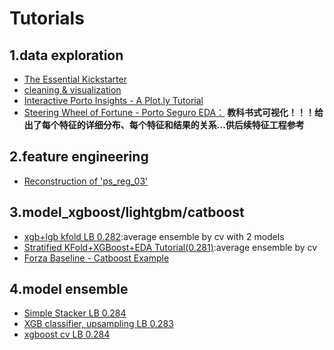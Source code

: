 # Tutorials
## 1.data exploration
- [The Essential Kickstarter](https://www.kaggle.com/asindico/porto-seguro-the-essential-kickstarter)
- [cleaning & visualization](https://www.kaggle.com/code1110/data-exploration-cleaning-visualization)
- [Interactive Porto Insights - A Plot.ly Tutorial](https://www.kaggle.com/arthurtok/interactive-porto-insights-a-plot-ly-tutorial)
- [Steering Wheel of Fortune - Porto Seguro EDA：](https://www.kaggle.com/headsortails/steering-wheel-of-fortune-porto-seguro-eda) **教科书式可视化！！！给出了每个特征的详细分布、每个特征和结果的关系...供后续特征工程参考**

## 2.feature engineering
- [Reconstruction of 'ps_reg_03'](https://www.kaggle.com/pnagel/reconstruction-of-ps-reg-03)


## 3.model_xgboost/lightgbm/catboost
- [xgb+lgb kfold LB 0.282](https://www.kaggle.com/rshally/porto-xgb-lgb-kfold-lb-0-282):average ensemble by cv with 2 models
- [Stratified KFold+XGBoost+EDA Tutorial(0.281)](https://www.kaggle.com/sudosudoohio/stratified-kfold-xgboost-eda-tutorial-0-281):average ensemble by cv
- [Forza Baseline - Catboost Example](https://www.kaggle.com/the1owl/forza-baseline-catboost-example?scriptVersionId=1630224/code)


## 4.model ensemble
- [Simple Stacker LB 0.284](https://www.kaggle.com/yekenot/simple-stacker-lb-0-284)
- [XGB classifier, upsampling LB 0.283](https://www.kaggle.com/ogrellier/xgb-classifier-upsampling-lb-0-283/code)
- [xgboost cv LB 0.284](https://www.kaggle.com/aharless/xgboost-cv-lb-284)


